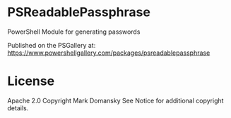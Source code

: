 # PSReadablePassphrase
PowerShell Module for generating passwords

Published on the PSGallery at: https://www.powershellgallery.com/packages/psreadablepassphrase

# License
Apache 2.0
Copyright Mark Domansky
See Notice for additional copyright details.
